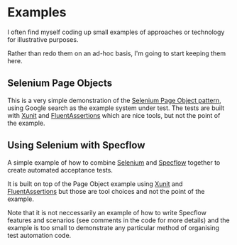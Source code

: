 # Examples

I often find myself coding up small examples of
approaches or technology for illustrative purposes.

Rather than redo them on an ad-hoc basis, I'm going 
to start keeping them here.

## Selenium Page Objects

This is a very simple demonstration of the [Selenium
Page Object pattern](https://martinfowler.com/bliki/PageObject.html), 
using Google search as the example system under test.
The tests are built with [Xunit](https://github.com/xunit/xunit) and [FluentAssertions](https://github.com/fluentassertions/fluentassertions)
which are nice tools, but not the point of the example.

## Using Selenium with Specflow

A simple example of how to combine [Selenium](https://github.com/SeleniumHQ/selenium) and
[Specflow](https://github.com/techtalk/SpecFlow) together to create automated acceptance tests.

It is built on top of the Page Object example using
[Xunit](https://github.com/xunit/xunit) and [FluentAssertions](https://github.com/fluentassertions/fluentassertions)
but those are tool choices and not the point of the example.

Note that it is not neccessarily an example of how to write
Specflow features and scenarios (see comments in the code for 
more details) and the example is too small to demonstrate
any particular method of organising test automation code.
